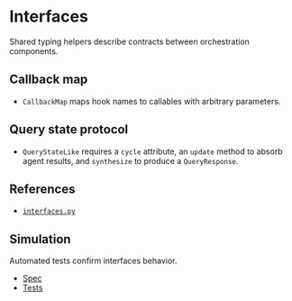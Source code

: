 # Interfaces

Shared typing helpers describe contracts between orchestration components.

## Callback map
- `CallbackMap` maps hook names to callables with arbitrary parameters.

## Query state protocol
- `QueryStateLike` requires a `cycle` attribute, an `update` method to absorb
  agent results, and `synthesize` to produce a `QueryResponse`.

## References
- [`interfaces.py`](../../src/autoresearch/interfaces.py)

## Simulation

Automated tests confirm interfaces behavior.

- [Spec](../specs/agents.md)
- [Tests](../../tests/behavior/features/query_interface.feature)
